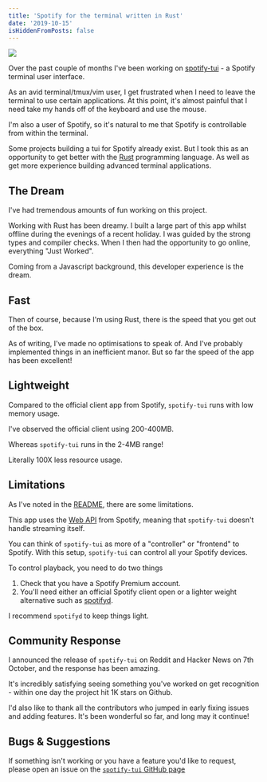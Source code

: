 ```yaml
---
title: 'Spotify for the terminal written in Rust'
date: '2019-10-15'
isHiddenFromPosts: false
---
```


![](https://user-images.githubusercontent.com/12150276/64545371-84af3580-d320-11e9-867d-c368fd888b3b.gif)

Over the past couple of months I've been working on [spotify-tui](https://github.com/Rigellute/spotify-tui) - a Spotify terminal user interface.

As an avid terminal/tmux/vim user, I get frustrated when I need to leave the terminal to use certain applications. At this point, it's almost painful that I need take my hands off of the keyboard and use the mouse.

I'm also a user of Spotify, so it's natural to me that Spotify is controllable from within the terminal.

Some projects building a tui for Spotify already exist. But I took this as an opportunity to get better with the [Rust](https://www.rust-lang.org/) programming language. As well as get more experience building advanced terminal applications.

## The Dream

I've had tremendous amounts of fun working on this project.

Working with Rust has been dreamy. I built a large part of this app whilst offline during the evenings of a recent holiday. I was guided by the strong types and compiler checks. When I then had the opportunity to go online, everything "Just Worked".

Coming from a Javascript background, this developer experience is the dream.

## Fast

Then of course, because I'm using Rust, there is the speed that you get out of the box.

As of writing, I've made no optimisations to speak of. And I've probably implemented things in an inefficient manor. But so far the speed of the app has been excellent!

## Lightweight

Compared to the official client app from Spotify, `spotify-tui` runs with low memory usage.

I've observed the official client using 200-400MB.

Whereas `spotify-tui` runs in the 2-4MB range!

Literally 100X less resource usage.

## Limitations

As I've noted in the [README](https://github.com/Rigellute/spotify-tui#limitations), there are some limitations.

This app uses the [Web API](https://developer.spotify.com/documentation/web-api/) from Spotify, meaning that `spotify-tui` doesn't handle streaming itself.

You can think of `spotify-tui` as more of a "controller" or "frontend" to Spotify. With this setup, `spotify-tui` can control all your Spotify devices.

To control playback, you need to do two things

1. Check that you have a Spotify Premium account.
1. You'll need either an official Spotify client open or a lighter weight alternative such as [spotifyd](https://github.com/Spotifyd/spotifyd).

I recommend `spotifyd` to keep things light.

## Community Response

I announced the release of `spotify-tui` on Reddit and Hacker News on 7th October, and the response has been amazing.

It's incredibly satisfying seeing something you've worked on get recognition - within one day the project hit 1K stars on Github.

I'd also like to thank all the contributors who jumped in early fixing issues and adding features. It's been wonderful so far, and long may it continue!

## Bugs & Suggestions

If something isn't working or you have a feature you'd like to request, please open an issue on the [`spotify-tui` GitHub page](https://developer.spotify.com/documentation/web-api/)
